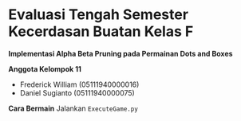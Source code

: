 # Evaluasi Tengah Semester Kecerdasan Buatan Kelas F
**Implementasi Alpha Beta Pruning pada Permainan Dots and Boxes**

**Anggota Kelompok 11**
-   Frederick William (05111940000016)
-   Daniel Sugianto (05111940000075)

**Cara Bermain**
Jalankan `ExecuteGame.py`
